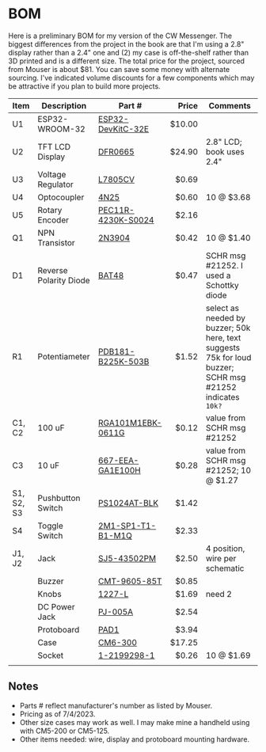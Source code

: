 # BOM

Here is a preliminary BOM for my version of the CW Messenger.  The biggest differences from the project in the book are that I'm using a 2.8" display rather than a 2.4" one and (2) my case is off-the-shelf rather than 3D printed and is a different size.  The total price for the project, sourced from Mouser is about $81.  You can save some money with alternate sourcing.  I've indicated volume discounts for a few components which may be attractive if you plan to build more projects.

| Item    | Description | Part # | Price | Comments |
| -------- | ------- | ------- | -------: | ------- |
| U1 | ESP32-WROOM-32 | [ESP32-DevKitC-32E](https://www.mouser.com/ProductDetail/356-ESP32-DEVKITC32E) | $10.00 |  |
| U2 | TFT LCD Display | [DFR0665](https://www.mouser.com/ProductDetail/426-DFR0665) | $24.90 | 2.8" LCD; book uses 2.4" |
| U3 | Voltage Regulator | [L7805CV](https://www.mouser.com/ProductDetail/511-L7805CV) | $0.69 |  |
| U4 | Optocoupler | [4N25](https://www.mouser.com/ProductDetail/78-4N25) | $0.60 | 10 @ $3.68 |
| U5 | Rotary Encoder | [PEC11R-4230K-S0024](https://www.mouser.com/ProductDetail/652-PEC11R4230KS0024) | $2.16 |  |
| Q1 | NPN Transistor | [2N3904](https://www.mouser.com/ProductDetail/637-2N3904) | $0.42 | 10 @ $1.40 |
| D1 | Reverse Polarity Diode | [BAT48](https://www.mouser.com/ProductDetail/511-BAT48) | $0.47 | SCHR msg #21252. I used a Schottky diode |
| R1 | Potentiameter | [PDB181-B225K-503B](https://www.mouser.com/ProductDetail/652-PDB181-B225K503B) | $1.52 | select as needed by buzzer; 50k here, text suggests 75k for loud buzzer; SCHR msg #21252 indicates `10k?` |
| C1, C2 | 100 uF | [RGA101M1EBK-0611G](https://www.mouser.com/ProductDetail/Lelon/RGA101M1EBK-0611G?qs=pNDdEcSXiOD7yLUz3NUJrA%3D%3D) | $0.12 | value from SCHR msg #21252 |
| C3 | 10 uF | [667-EEA-GA1E100H](https://www.mouser.com/ProductDetail/Panasonic/EEA-GA1E100H?qs=0h1gzos03f1yprFRE2oW8A%3D%3D) | $0.28 | value from SCHR msg #21252; 10 @ $1.27 |
| S1, S2, S3 | Pushbutton Switch | [PS1024AT-BLK](https://www.mouser.com/ProductDetail/612-PS1024ABLK) | $1.42 |  |
| S4 | Toggle Switch | [2M1-SP1-T1-B1-M1Q](https://www.mouser.com/ProductDetail/691-2M1-SP1-T1B1M1QE) | $2.33 |  |
| J1, J2 | Jack | [SJ5-43502PM](https://www.mouser.com/ProductDetail/490-SJ5-43502PM) | $2.50 | 4 position, wire per schematic |
|  | Buzzer | [CMT-9605-85T](https://www.mouser.com/ProductDetail/490-CMT-9605-85T) | $0.85 |  |
|  | Knobs | [1227-L](https://www.mouser.com/ProductDetail/5164-1227-L) | $1.69 | need 2 |
|  | DC Power Jack | [PJ-005A](https://www.mouser.com/ProductDetail/490-PJ-005A) | $2.54 |  |
|  | Protoboard | [PAD1](https://www.mouser.com/ProductDetail/854-PAD1) | $3.94 |  |
|  | Case | [CM6-300](https://www.mouser.com/ProductDetail/616-63999-510-039) | $17.25 |  |
|  | Socket | [1-2199298-1](https://www.mouser.com/ProductDetail/571-1-2199298-1) | $0.26 | 10 @ $1.69 |
|  |  |  |  |  |

## Notes

* Parts # reflect manufacturer's number as listed by Mouser.
* Pricing as of 7/4/2023.
* Other size cases may work as well.  I may make mine a handheld using with CM5-200 or CM5-125.
* Other items needed: wire, display and protoboard mounting hardware.
